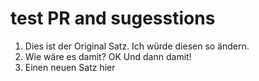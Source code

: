 # test PR and sugesstions

1) Dies ist der Original Satz. Ich würde diesen so ändern.
2) Wie wäre es damit? OK Und dann damit!
3) Einen neuen Satz hier
